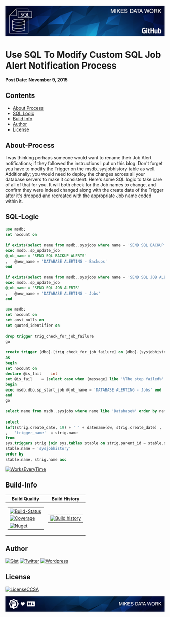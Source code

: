 ![MIKES DATA WORK GIT REPO](https://raw.githubusercontent.com/mikesdatawork/images/master/git_mikes_data_work_banner_01.png "Mikes Data Work")        

# Use SQL To Modify Custom SQL Job Alert Notification Process
**Post Date: November 9, 2015**        



## Contents    
- [About Process](##About-Process)  
- [SQL Logic](#SQL-Logic)  
- [Build Info](#Build-Info)  
- [Author](#Author)  
- [License](#License)       

## About-Process

<p>I was thinking perhaps someone would want to rename their Job Alert notifications; if they followed the instructions I put on this blog. Don't forget you have to modify the Trigger on the msdb..sysjobhistory table as well. Additionally; you would need to deploy the changes across all your database servers to make it consistent. Here's some SQL logic to take care of all of that for you. It will both check for the Job names to change, and confirm they were indeed changed along with the create date of the Trigger after it's dropped and recreated with the appropriate Job name coded within it.</p> 


## SQL-Logic
```SQL
use msdb;
set nocount on
 
if exists(select name from msdb..sysjobs where name = 'SEND SQL BACKUP ALERTS') begin
exec msdb..sp_update_job
@job_name = 'SEND SQL BACKUP ALERTS'
,   @new_name = 'DATABASE ALERTING - Backups'
end
 
if exists(select name from msdb..sysjobs where name = 'SEND SQL JOB ALERTS') begin
exec msdb..sp_update_job
@job_name = 'SEND SQL JOB ALERTS'
,   @new_name = 'DATABASE ALERTING - Jobs'
end
 
use msdb;
set nocount on
set ansi_nulls on
set quoted_identifier on
 
drop trigger trig_check_for_job_failure
go
 
create trigger [dbo].[trig_check_for_job_failure] on [dbo].[sysjobhistory] after insert
as
begin
set nocount on
declare @is_fail    int
set @is_fail    = (select case when [message] like '%The step failed%' then 1 else 0 end from msdb..sysjobhistory where instance_id in (select max(instance_id) from [msdb]..[sysjobhistory])) if   @is_fail    = 1
begin
exec msdb.dbo.sp_start_job @job_name = 'DATABASE ALERTING - Jobs' end
end
go
 
select name from msdb..sysjobs where name like 'Database%' order by name asc
 
select
left(strig.create_date, 19) + ' ' + datename(dw, strig.create_date) ,   'table_name'    = stable.name
,   'trigger_name'  = strig.name
from
sys.triggers strig join sys.tables stable on strig.parent_id = stable.object_id where
stable.name = 'sysjobhistory'
order by
stable.name, strig.name asc
```


[![WorksEveryTime](https://forthebadge.com/images/badges/60-percent-of-the-time-works-every-time.svg)](https://shitday.de/)

## Build-Info

| Build Quality | Build History |
|--|--|
|<table><tr><td>[![Build-Status](https://ci.appveyor.com/api/projects/status/pjxh5g91jpbh7t84?svg?style=flat-square)](#)</td></tr><tr><td>[![Coverage](https://coveralls.io/repos/github/tygerbytes/ResourceFitness/badge.svg?style=flat-square)](#)</td></tr><tr><td>[![Nuget](https://img.shields.io/nuget/v/TW.Resfit.Core.svg?style=flat-square)](#)</td></tr></table>|<table><tr><td>[![Build history](https://buildstats.info/appveyor/chart/tygerbytes/resourcefitness)](#)</td></tr></table>|

## Author

[![Gist](https://img.shields.io/badge/Gist-MikesDataWork-<COLOR>.svg)](https://gist.github.com/mikesdatawork)
[![Twitter](https://img.shields.io/badge/Twitter-MikesDataWork-<COLOR>.svg)](https://twitter.com/mikesdatawork)
[![Wordpress](https://img.shields.io/badge/Wordpress-MikesDataWork-<COLOR>.svg)](https://mikesdatawork.wordpress.com/)

    
## License
[![LicenseCCSA](https://img.shields.io/badge/License-CreativeCommonsSA-<COLOR>.svg)](https://creativecommons.org/share-your-work/licensing-types-examples/)

![Mikes Data Work](https://raw.githubusercontent.com/mikesdatawork/images/master/git_mikes_data_work_banner_02.png "Mikes Data Work")

